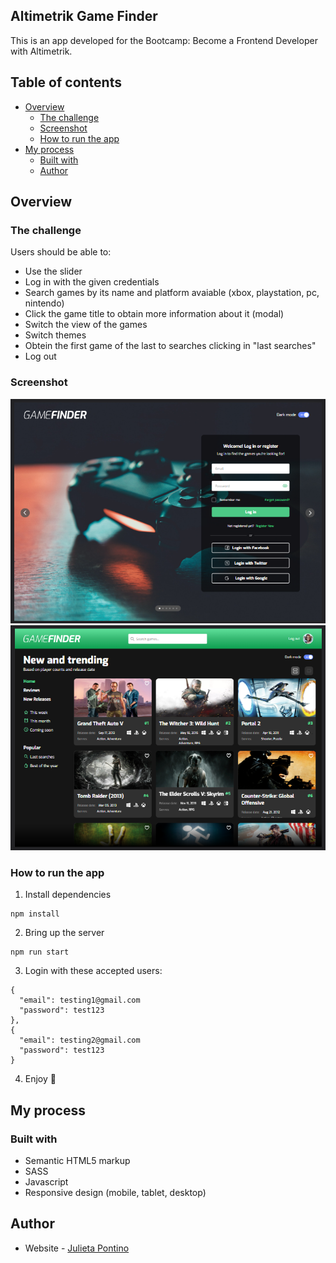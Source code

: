 ## Altimetrik Game Finder

This is an app developed for the Bootcamp: Become a Frontend Developer with Altimetrik.

## Table of contents

- [Overview](#overview)
  - [The challenge](#the-challenge)
  - [Screenshot](#screenshot)
  - [How to run the app](#how-to-run-the-app)
- [My process](#my-process)
  - [Built with](#built-with)
  - [Author](#author)

## Overview

### The challenge

Users should be able to:

- Use the slider
- Log in with the given credentials
- Search games by its name and platform avaiable (xbox, playstation, pc, nintendo)
- Click the game title to obtain more information about it (modal)
- Switch the view of the games
- Switch themes
- Obtein the first game of the last to searches clicking in "last searches"
- Log out

### Screenshot

![Login](./assets/screenshots/Screenshot1.png?raw=true "Login")
![Home](./assets/screenshots/Screenshot2.png?raw=true "Home")

### How to run the app

1. Install dependencies

```
npm install
```

2. Bring up the server

```
npm run start
```

3. Login with these accepted users:

```
{
  "email": testing1@gmail.com
  "password": test123
},
{
  "email": testing2@gmail.com
  "password": test123
}

```

4. Enjoy 🚀

## My process

### Built with

- Semantic HTML5 markup
- SASS 
- Javascript
- Responsive design (mobile, tablet, desktop)

## Author

- Website - [Julieta Pontino](https://juliponti.github.io/portfolio/)
